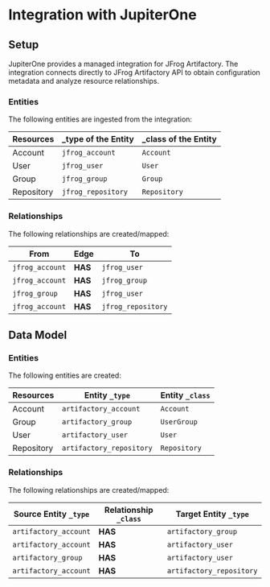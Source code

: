 # Integration with JupiterOne

## Setup

JupiterOne provides a managed integration for JFrog Artifactory. The integration
connects directly to JFrog Artifactory API to obtain configuration metadata and
analyze resource relationships.

### Entities

The following entities are ingested from the integration:

| Resources  | \_type of the Entity | \_class of the Entity |
| ---------- | -------------------- | --------------------- |
| Account    | `jfrog_account`      | `Account`             |
| User       | `jfrog_user`         | `User`                |
| Group      | `jfrog_group`        | `Group`               |
| Repository | `jfrog_repository`   | `Repository`          |

### Relationships

The following relationships are created/mapped:

| From            | Edge    | To                 |
| --------------- | ------- | ------------------ |
| `jfrog_account` | **HAS** | `jfrog_user`       |
| `jfrog_account` | **HAS** | `jfrog_group`      |
| `jfrog_group`   | **HAS** | `jfrog_user`       |
| `jfrog_account` | **HAS** | `jfrog_repository` |

<!-- {J1_DOCUMENTATION_MARKER_START} -->
<!--
********************************************************************************
NOTE: ALL OF THE FOLLOWING DOCUMENTATION IS GENERATED USING THE
"j1-integration document" COMMAND. DO NOT EDIT BY HAND! PLEASE SEE THE DEVELOPER
DOCUMENTATION FOR USAGE INFORMATION:

https://github.com/JupiterOne/sdk/blob/master/docs/integrations/development.md
********************************************************************************
-->

## Data Model

### Entities

The following entities are created:

| Resources  | Entity `_type`           | Entity `_class` |
| ---------- | ------------------------ | --------------- |
| Account    | `artifactory_account`    | `Account`       |
| Group      | `artifactory_group`      | `UserGroup`     |
| User       | `artifactory_user`       | `User`          |
| Repository | `artifactory_repository` | `Repository`    |

### Relationships

The following relationships are created/mapped:

| Source Entity `_type` | Relationship `_class` | Target Entity `_type`    |
| --------------------- | --------------------- | ------------------------ |
| `artifactory_account` | **HAS**               | `artifactory_group`      |
| `artifactory_account` | **HAS**               | `artifactory_user`       |
| `artifactory_group`   | **HAS**               | `artifactory_user`       |
| `artifactory_account` | **HAS**               | `artifactory_repository` |

<!--
********************************************************************************
END OF GENERATED DOCUMENTATION AFTER BELOW MARKER
********************************************************************************
-->
<!-- {J1_DOCUMENTATION_MARKER_END} -->
